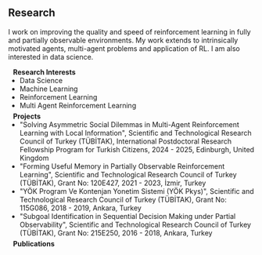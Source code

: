 ## Research

I work on improving the quality and speed of reinforcement learning in fully and partially observable environments. My work extends to intrinsically motivated agents, multi-agent problems and application of RL. I am also interested in data science.

<h4 style="margin:0 10px 0;">Research Interests</h4>

<ul style="margin:0 0 5px;">
  <li><autocolor>Data Science</autocolor></li>
  <li><autocolor>Machine Learning</autocolor></li>
  <li><autocolor>Reinforcement Learning</autocolor></li>
  <li><autocolor>Multi Agent Reinforcement Learning</autocolor></li>
</ul>

<h4 style="margin:0 10px 0;">Projects</h4>

<ul style="margin:0 0 5px;">
  <li><autocolor>"Solving Asymmetric Social Dilemmas in Multi-Agent Reinforcement Learning with Local Information", Scientific and Technological Research Council of Turkey (TÜBİTAK), International Postdoctoral Research Fellowship Program for Turkish Citizens, 2024 - 2025, Edinburgh, United Kingdom</autocolor></li>
  <li><autocolor>"Forming Useful Memory in Partially Observable Reinforcement Learning", Scientific and Technological Research Council of Turkey (TÜBİTAK), Grant No: 120E427, 2021 - 2023, İzmir, Turkey</autocolor></li>
  <li><autocolor>"YÖK Program Ve Kontenjan Yonetim Sistemi (YÖK Pkys)", Scientific and Technological Research Council of Turkey (TÜBİTAK), Grant No: 115G086, 2018 - 2019, Ankara, Turkey</autocolor></li>
  <li><autocolor>"Subgoal Identification in Sequential Decision Making under Partial Observability", Scientific and Technological Research Council of Turkey (TÜBİTAK), Grant No: 215E250, 2016 - 2018, Ankara, Turkey</autocolor></li>
</ul>

<h4 style="margin:0 10px 0;">Publications</h4>

<script src="https://bibbase.org/show?bib=https://gliese876b.github.io/assets/publications.bib&commas=true&jsonp=1&theme=simple&authorFirst=1"></script>
